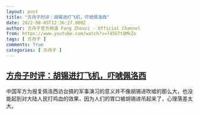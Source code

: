```yaml
---
layout: post
title: "方舟子时评：胡锡进打飞机，吓唬佩洛西"
date: 2022-08-05T12:36:27.000Z
author: 方舟子官方频道 Fang Zhouzi - Official Channel
from: https://www.youtube.com/watch?v=745GTtQMkZo
tags: [ 方舟子 ]
comments: True
categories: [ 方舟子 ]
---
```

<!--1659702987000-->
[方舟子时评：胡锡进打飞机，吓唬佩洛西](https://www.youtube.com/watch?v=745GTtQMkZo)
------

<div>
中国军方为报复佩洛西访台搞的军事演习的意义并不像胡锡进吹嘘的那么大，也没能起到对大陆人民打鸡血的效果，因为人们的胃口被胡锡进吊起来了，心理落差太大。
</div>
